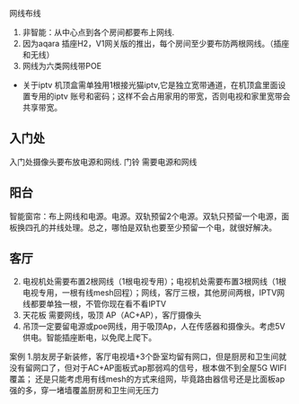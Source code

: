 网线布线

1. 非智能：从中心点到各个房间都要布上网线.
1. 因为aqara 插座H2，V1网关版的推出，每个房间至少要布防两根网线。（插座和无线）
2. 网线为六类网线带POE
- 关于iptv
机顶盒需单独用1根接光猫iptv,它是独立宽带通道，在机顶盒里面设置专用的iptv 账号和密码；这样不会占用家用的带宽，否则电视和家里宽带会共享带宽。

## 入门处
入门处摄像头要布放电源和网线.
门铃   需要电源和网线

## 阳台
智能窗帘：布上网线和电源。电源。双轨预留2个电源。双轨只预留一个电源，面板换四孔的并线处理。总之，哪怕是双轨也要至少预留一个电，就很好解决。

## 客厅

2. 电视机处需要布置2根网线（1根电视专用）；电视机处需要布置3根网线（1根电视专用，一根有线mesh回程）；网线，客厅三根，其他房间两根，IPTV网线都要单独一根，不管你现在看不看IPTV
3. 天花板 需要网线，吸顶 AP（AC+AP），客厅摄像头
3. 吊顶一定要留电源或poe网线，用于吸顶Ap，人在传感器和摄像头。考虑5V供电。智能插座断电，以免爬上爬下。










案例
1.朋友房子新装修，客厅电视墙+3个卧室均留有网口，但是厨房和卫生间就没有留网口了，但对于AC+AP面板式ap那弱鸡的信号，根本做不到全屋5G WIFI覆盖；
还是只能考虑用有线mesh的方式来组网，毕竟路由器信号还是比面板ap强的多，穿一堵墙覆盖厨房和卫生间无压力